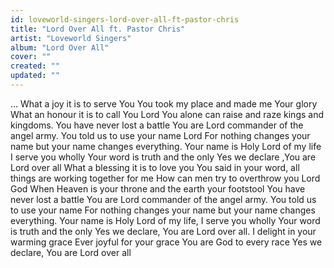 ```yaml
---
id: loveworld-singers-lord-over-all-ft-pastor-chris
title: "Lord Over All ft. Pastor Chris"
artist: "Loveworld Singers"
album: "Lord Over All"
cover: ""
created: ""
updated: ""
---
```


...
What a joy it is to serve You
You took my place and made me Your glory
What an honour it is to call You Lord
You alone can raise and raze kings and kingdoms.
You have never lost a battle
You are Lord commander of the angel army.
You told us to use your name Lord
For nothing changes your name
but your name changes everything.
Your name is Holy
Lord of my life I serve you wholly
Your word is truth and the only
Yes we declare ,You are Lord over all
What a blessing it is to love you
You said in your word, all things are working together for me
How can men try to overthrow you Lord God
When Heaven is your throne and the earth your footstool
You have never lost a battle
You are Lord commander of the angel army.
You told us to use your name
For nothing changes your name
but your name changes everything.
Your name is Holy
Lord of my life, I serve you wholly
Your word is truth and the only
Yes we declare, You are Lord over all.
I delight
in your warming grace
Ever joyful for your grace
You are God to every race
Yes we declare, You are Lord over all